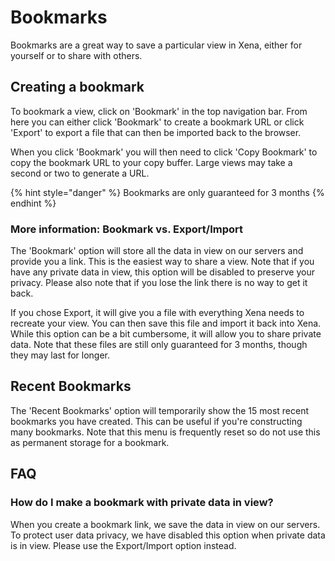 # Bookmarks

Bookmarks are a great way to save a particular view in Xena, either for yourself or to share with others.

## Creating a bookmark

To bookmark a view, click on 'Bookmark' in the top navigation bar. From here you can either click 'Bookmark' to create a bookmark URL or click 'Export' to export a file that can then be imported back to the browser. 

When you click 'Bookmark' you will then need to click 'Copy Bookmark' to copy the bookmark URL to your copy buffer. Large views may take a second or two to generate a URL.

{% hint style="danger" %}
Bookmarks are only guaranteed for 3 months
{% endhint %}

### More information: Bookmark vs. Export/Import

The 'Bookmark' option will store all the data in view on our servers and provide you a link. This is the easiest way to share a view. Note that if you have any private data in view, this option will be disabled to preserve your privacy. Please also note that if you lose the link there is no way to get it back.

If you chose Export, it will give you a file with everything Xena needs to recreate your view. You can then save this file and import it back into Xena. While this option can be a bit cumbersome, it will allow you to share private data. Note that these files are still only guaranteed for 3 months, though they may last for longer.

## Recent Bookmarks

The 'Recent Bookmarks' option will temporarily show the 15 most recent bookmarks you have created. This can be useful if you're constructing many bookmarks. Note that this menu is frequently reset so do not use this as permanent storage for a bookmark.

## FAQ

### How do I make a bookmark with private data in view?

When you create a bookmark link, we save the data in view on our servers. To protect user data privacy, we have disabled this option when private data is in view. Please use the Export/Import option instead.

